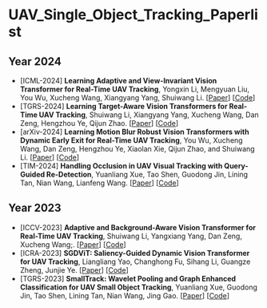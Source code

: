 # UAV_Single_Object_Tracking_Paperlist

## Year 2024
* [ICML-2024] **Learning Adaptive and View-Invariant Vision Transformer for Real-Time UAV Tracking**, Yongxin Li, Mengyuan Liu, You Wu, Xucheng Wang, Xiangyang Yang, Shuiwang Li.
  [[Paper](https://openreview.net/pdf?id=eaNLvrP8n1)]
  [[Code](https://github.com/wuyou3474/AVTrack)]
* [TGRS-2024] **Learning Target-Aware Vision Transformers for Real-Time UAV Tracking**, Shuiwang Li, Xiangyang Yang, Xucheng Wang, Dan Zeng, Hengzhou Ye, Qijun Zhao.
  [[Paper](https://ieeexplore.ieee.org/abstract/document/10568178)]
  [[Code](https://github.com/xyyang317/TATrack)]
* [arXiv-2024] **Learning Motion Blur Robust Vision Transformers with Dynamic Early Exit for Real-Time UAV Tracking**, You Wu, Xucheng Wang, Dan Zeng, Hengzhou Ye, Xiaolan Xie, Qijun Zhao, and Shuiwang Li.
  [[Paper](https://arxiv.org/pdf/2407.05383)]
  [[Code](https://github.com/wuyou3474/BDTrack)]
* [TIM-2024] **Handling Occlusion in UAV Visual Tracking with Query-Guided Re-Detection**, Yuanliang Xue, Tao Shen, Guodong Jin, Lining Tan, Nian Wang, Lianfeng Wang.
  [[Paper](https://ieeexplore.ieee.org/document/10633268)]
  [[Code](https://github.com/xyl-507/QRDT)]


## Year 2023
* [ICCV-2023] **Adaptive and Background-Aware Vision Transformer for Real-Time UAV Tracking**, Shuiwang Li, Yangxiang Yang, Dan Zeng, Xucheng Wang;.
  [[Paper](https://openaccess.thecvf.com/content/ICCV2023/papers/Li_Adaptive_and_Background-Aware_Vision_Transformer_for_Real-Time_UAV_Tracking_ICCV_2023_paper.pdf)]
  [[Code](https://github.com/xyyang317/Aba-ViTrack)]
* [ICRA-2023] **SGDViT: Saliency-Guided Dynamic Vision Transformer for UAV Tracking**, Liangliang Yao, Changhong Fu, Sihang Li, Guangze Zheng, Junjie Ye.
  [[Paper](https://ieeexplore.ieee.org/abstract/document/10161487)]
  [[Code](https://github.com/vision4robotics/SGDViT)]
* [TGRS-2023] **SmallTrack: Wavelet Pooling and Graph Enhanced Classification for UAV Small Object Tracking**, Yuanliang Xue, Guodong Jin, Tao Shen, Lining Tan, Nian Wang, Jing Gao.
  [[Paper](https://ieeexplore.ieee.org/abstract/document/10220112)]
  [[Code](https://github.com/xyl-507/SmallTrack)]
